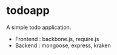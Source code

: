 # todoapp

A simple todo application.

- Frontend : backbone.js, require.js
- Backend : mongoose, express, kraken
